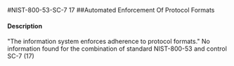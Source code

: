 #NIST-800-53-SC-7 17
##Automated Enforcement Of Protocol Formats
#### Description
"The information system enforces adherence to protocol formats."
No information found for the combination of standard NIST-800-53 and control SC-7 (17)
